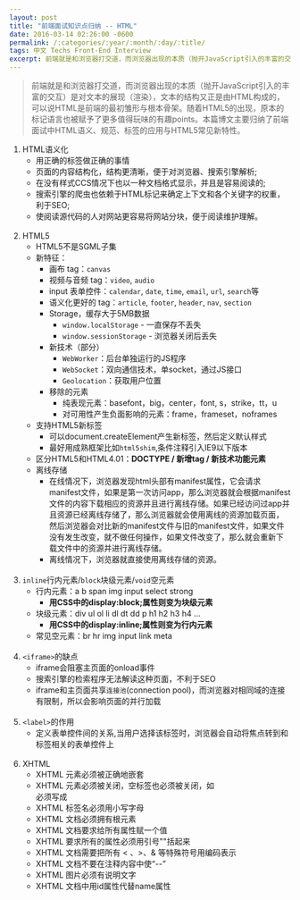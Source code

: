 ```yaml
---
layout: post
title: "前端面试知识点归纳 -- HTML"
date: 2016-03-14 02:26:00 -0600
permalink: /:categories/:year/:month/:day/:title/
tags: 中文 Techs Front-End Interview
excerpt: 前端就是和浏览器打交道，而浏览器出现的本质（抛开JavaScript引入的丰富的交互）是对文本的展现（渲染），文本的结构又正是由HTML构成的，可以说HTML是前端的最初雏形与根本骨架。随着HTML5的出现，原本的标记语言也被赋予了更多值得玩味的有趣points。本篇博文主要归纳了前端面试中HTML语义、规范、标签的应用与HTML5常见新特性
---
```


> 前端就是和浏览器打交道，而浏览器出现的本质（抛开JavaScript引入的丰富的交互）是对文本的展现（渲染），文本的结构又正是由HTML构成的，可以说HTML是前端的最初雏形与根本骨架。随着HTML5的出现，原本的标记语言也被赋予了更多值得玩味的有趣points。本篇博文主要归纳了前端面试中HTML语义、规范、标签的应用与HTML5常见新特性。

1. HTML语义化
    - 用正确的标签做正确的事情
    - 页面的内容结构化，结构更清晰，便于对浏览器、搜索引擎解析;
    - 在没有样式CCS情况下也以一种文档格式显示，并且是容易阅读的;
    - 搜索引擎的爬虫也依赖于HTML标记来确定上下文和各个关键字的权重，利于SEO;
    - 使阅读源代码的人对网站更容易将网站分块，便于阅读维护理解。
<br><br>
2. HTML5
    - HTML5不是SGML子集
    - 新特征：
        - 画布 tag：`canvas`
        - 视频与音频 tag：`video`, `audio`
        - input 表单控件：`calendar`, `date`, `time`, `email`, `url`, `search`等
        - 语义化更好的 tag：`article`, `footer`, `header`, `nav`, `section`
        - Storage，缓存大于5MB数据
            - `window.localStorage` - 一直保存不丢失
            - `window.sessionStorage` - 浏览器关闭后丢失
        - 新技术（部分）
            - `WebWorker`：后台单独运行的JS程序
            - `WebSocket`：双向通信技术，单socket，通过JS接口
            - `Geolocation`：获取用户位置
        - 移除的元素
            - 纯表现元素：basefont，big，center，font, s，strike，tt，u
            - 对可用性产生负面影响的元素：frame，frameset，noframes        
    - 支持HTML5新标签
        - 可以document.createElement产生新标签，然后定义默认样式
        - 最好用成熟框架比如`html5shim`,条件注释引入IE9以下版本
    - 区分HTML5和HTML4.01：**DOCTYPE / 新增tag / 新技术功能元素**
    - 离线存储
        - 在线情况下，浏览器发现html头部有manifest属性，它会请求manifest文件，如果是第一次访问app，那么浏览器就会根据manifest文件的内容下载相应的资源并且进行离线存储。如果已经访问过app并且资源已经离线存储了，那么浏览器就会使用离线的资源加载页面，然后浏览器会对比新的manifest文件与旧的manifest文件，如果文件没有发生改变，就不做任何操作，如果文件改变了，那么就会重新下载文件中的资源并进行离线存储。
        - 离线情况下，浏览器就直接使用离线存储的资源。
<br><br>
3. `inline`行内元素/`block`块级元素/`void`空元素
    - 行内元素：a b span img input select strong
        - **用CSS中的display:block;属性则变为块级元素**
    - 块级元素：div ul ol li dl dt dd p h1 h2 h3 h4 ...
        - **用CSS中的display:inline;属性则变为行内元素**
    - 常见空元素：br hr img input link meta
<br><br>
4. `<iframe>`的缺点
    - iframe会阻塞主页面的onload事件
    - 搜索引擎的检索程序无法解读这种页面，不利于SEO
    - iframe和主页面共享`连接池`(connection pool)，而浏览器对相同域的连接有限制，所以会影响页面的并行加载
<br><br>
5. `<label>`的作用
    - 定义表单控件间的关系,当用户选择该标签时，浏览器会自动将焦点转到和标签相关的表单控件上
<br><br>
6. XHTML
    - XHTML 元素必须被正确地嵌套
    - XHTML 元素必须被关闭，空标签也必须被关闭，如 <br> 必须写成 <br />
    - XHTML 标签名必须用小写字母
    - XHTML 文档必须拥有根元素
    - XHTML 文档要求给所有属性赋一个值
    - XHTML 要求所有的属性必须用引号""括起来
    - XHTML 文档需要把所有 < 、>、& 等特殊符号用编码表示
    - XHTML 文档不要在注释内容中使“--”
    - XHTML 图片必须有说明文字
    - XHTML 文档中用id属性代替name属性

